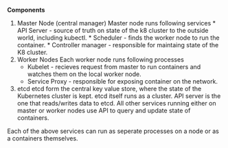 **Components**
1.    Master Node (central manager)
    Master node runs following services
    *    API Server - source of truth on state of the k8 cluster to the outside world, including kubectl. 
    *    Scheduler - finds the worker node to run the container.
    *    Controller manager - responsible for maintaing state of the K8 cluster. 
2. Worker Nodes
    Each worker node runs following processes
    * Kubelet - recieves request from master to run containers and watches them on the local worker node.
    * Service Proxy - responsible for exposing container on the network.
3. etcd
    etcd form the central key value store, where the state of the Kubernetes cluster is kept. etcd itself runs as a cluster. API server is the one that reads/writes data to etcd. All other services running either on master or worker nodes use API to query and update state of containers.

Each of the above services can run as seperate processes on a node or as a containers themselves.
